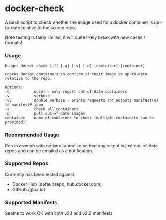# docker-check

A bash script to check whether the image used for a docker container is up-to-date relative to the source repo.

Note testing is fairly limited, it will quite likely break with new cases / formats!

### Usage

    Usage: docker-check [-?] [-q] [-v] [-a] [container] [container]
    
    Checks docker containers to confirm if their image is up-to-date relative to the repo.
    
    Options:
    -q           quiet - only report out-of-date containers
    -v           verbose
    -vv          double verbose - prints requests and outputs manifest(s) to manifest#.json
    -a           check all containers
    -p           pull out-of-date images
    container    name of container to check (multiple containers can be provided)`

### Recommended Usage

Run in crontab with options -a and -q so that any output is just out-of-date repos and can be emailed as a notification.

### Supported Repos

Currently has been tested against:

* Docker Hub (default repo, hub.docker.com)
* GitHub (ghcr.io)

### Supported Manifests

Seems to work OK with both v2.1 and v2.2 manifests

